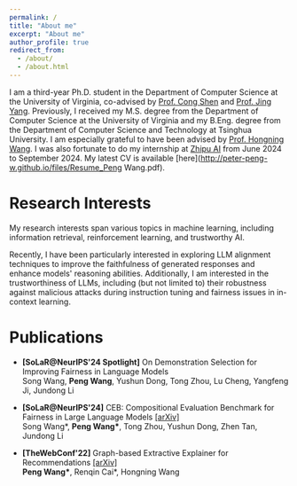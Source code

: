 ```yaml
---
permalink: /
title: "About me"
excerpt: "About me"
author_profile: true
redirect_from: 
  - /about/
  - /about.html
---
```


I am a third-year Ph.D. student in the Department of Computer Science at the University of Virginia, co-advised by [Prof. Cong Shen](https://cshen317.github.io/) and [Prof. Jing Yang](https://www.ee.psu.edu/yang/). Previously, I received my M.S. degree from the Department of Computer Science at the University of Virginia and my B.Eng. degree from the Department of Computer Science and Technology at Tsinghua University. I am especially grateful to have been advised by [Prof. Hongning Wang](https://www.cs.virginia.edu/~hw5x/). I was also fortunate to do my internship at [Zhipu AI](https://www.zhipuai.cn/) from June 2024 to September 2024. My latest CV is available [here](http://peter-peng-w.github.io/files/Resume_Peng Wang.pdf).

Research Interests
======
My research interests span various topics in machine learning, including information retrieval, reinforcement learning, and trustworthy AI.

Recently, I have been particularly interested in exploring LLM alignment techniques to improve the faithfulness of generated responses and enhance models' reasoning abilities. Additionally, I am interested in the trustworthiness of LLMs, including (but not limited to) their robustness against malicious attacks during instruction tuning and fairness issues in in-context learning.

Publications
======
- **[SoLaR@NeurIPS'24 Spotlight]** On Demonstration Selection for Improving Fairness in Language Models  
  Song Wang, __Peng Wang__, Yushun Dong, Tong Zhou, Lu Cheng, Yangfeng Ji, Jundong Li

- **[SoLaR@NeurIPS'24]** CEB: Compositional Evaluation Benchmark for Fairness in Large Language Models [\[arXiv\]](https://arxiv.org/abs/2407.02408)  
  Song Wang\*, __Peng Wang\*__, Tong Zhou, Yushun Dong, Zhen Tan, Jundong Li 

- **[TheWebConf'22]** Graph-based Extractive Explainer for Recommendations [\[arXiv\]](https://arxiv.org/abs/2202.09730)  
  __Peng Wang\*__, Renqin Cai\*, Hongning Wang
